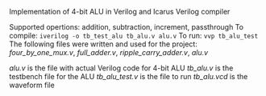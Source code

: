 Implementation of 4-bit ALU in Verilog and Icarus Verilog compiler

Supported opertions: addition, subtraction, increment, passthrough
To compile: `iverilog -o tb_test_alu tb_alu.v alu.v`
To run: `vvp tb_alu_test`
The following files were written and used for the project: *four_by_one_mux.v*, *full_adder.v*, *ripple_carry_adder.v*, *alu.v*

*alu.v* is the file with actual Verilog code for 4-bit ALU
*tb_alu.v* is the testbench file for the ALU
*tb_alu_test.v* is the file to run
*tb_alu.vcd* is the waveform file
